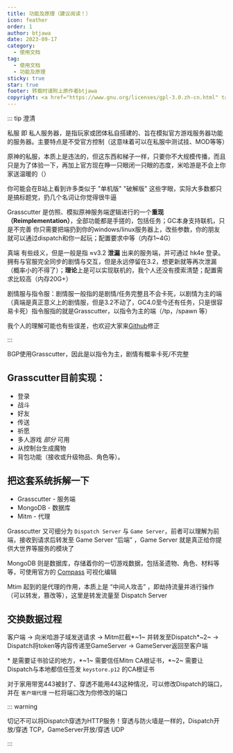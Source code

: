 ```yaml
---
title: 功能及原理（建议阅读！）
icon: feather
order: 1
author: btjawa
date: 2023-09-17
category:
  - 使用文档
tag:
  - 使用文档
  - 功能及原理
sticky: true
star: true
footer: 转载时请附上原作者btjawa
copyright: <a href="https://www.gnu.org/licenses/gpl-3.0.zh-cn.html" target="_blank">GPL-3.0 协议</a>&nbsp;版权所有 © 2023 <a href="https://github.com/btjawa/BGP-docs" target="_blank">btjawa</a>
---
```


::: tip 澄清

私服 即 私人服务器，是指玩家或团体私自搭建的、旨在模拟官方游戏服务器功能的服务器。主要特点是不受官方控制（这意味着可以在私服中测试挂、MOD等等）

原神的私服，本质上是违法的，但这东西和梯子一样，只要你不大规模传播，而且只是为了体验一下，再加上官方现在睁一只眼闭一只眼的态度，米哈游是不会上你家送温暖的（）

你可能会在B站上看到许多类似于 "单机版" "破解版" 这些字眼，实际大多数都只是搞标题党，扔几个名词让你觉得很牛逼

Grasscutter 是仿照、模拟原神服务端逻辑进行的一个**重现（Reimplementation）**，全部功能都是手搓的，包括任务；GC本身支持联机，只是不完善 你只需要把端扔到你的windows/linux服务器上，改些参数，你的朋友就可以通过dispatch和你一起玩；配置要求中等（内存1~4G）

真端 有些歧义，但是一般是指 ≈v3.2 **泄漏** 出来的服务端，并可通过 hk4e 登录。拥有与官服完全同步的剧情与交互，但是永远停留在3.2，想更新就等再次泄漏（概率小的不得了）；**理论**上是可以实现联机的，我个人还没有摸索清楚；配置需求比较高（内存20G+）

剧情服与指令服：剧情服一般指的是剧情/任务完整且不会卡死，以剧情为主的端（真端是真正意义上的剧情服，但是3.2不动了，GC4.0至今还有任务，只是很容易卡死）指令服指的就是Grasscutter，以指令为主的端（/tp，/spawn 等）

我个人的理解可能也有些误差，也欢迎大家来[Github](https://github.com/btjawa/BGP-docs/edit/master/src/docs/feature.md)修正

:::

<!-- more -->

BGP使用Grasscutter，因此是以指令为主，剧情有概率卡死/不完整

## Grasscutter目前实现：

- 登录
- 战斗
- 好友
- 传送
- 祈愿
- 多人游戏 *部分* 可用
- 从控制台生成魔物
- 背包功能（接收或升级物品、角色等）。

## 把这套系统拆解一下

- Grasscutter - 服务端
- MongoDB - 数据库
- Mitm - 代理

Grasscutter 又可细分为 `Dispatch Server` 与 `Game Server`，前者可以理解为前端，接收到请求后转发至 Game Server “后端” ，Game Server 就是真正给你提供大世界等服务的模块了

MongoDB 则是数据库，存储着你的一切游戏数据，包括圣遗物、角色、材料等等，可使用官方的 [Compass](https://www.mongodb.com/try/download/compass) 可视化编辑

Mtim 起到的是代理的作用，本质上是 “中间人攻击” ，即劫持流量并进行操作（可以转发，篡改等），这里是转发流量至 Dispatch Server

## 交换数据过程

客户端 -> 向米哈游子域发送请求 -> Mitm拦截*~1~ 并转发至Dispatch*~2~ -> Dispatch将token等内容传递至GameServer -> GameServer返回至客户端

\* 是需要证书验证的地方，\*~1~ 需要信任Mitm CA根证书，\*~2~ 需要让Dispatch与本地都信任签发 `keystore.p12` 的CA根证书

对于家用带宽443被封了、穿透不能用443这种情况，可以修改Dispatch的端口，并在 `客户端代理` 一栏将端口改为你修改的端口

::: warning

切记不可以将Dispatch穿透为HTTP服务！穿透与防火墙是一样的，Dispatch开放/穿透 TCP，GameServer开放/穿透 UDP

:::